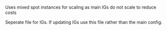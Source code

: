 
Uses mixed spot instances for scaling as main IGs do not scale to reduce costs

Seperate file for IGs.  If updating IGs use this file rather than the main config.
